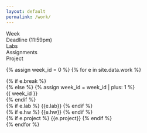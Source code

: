 ```yaml
---
layout: default
permalink: /work/
---
```


<div class="week hrow">
    <div class="week_id">Week</div>
    <div class="date">Deadline (11:59pm)</div>
    <div class="lab">Labs</div>
    <div class="hw">Assignments</div>
    <div class="project">Project</div>
</div>

{% assign week_id = 0 %}
{% for e in site.data.work %}
<div class="week {% cycle "odd", "even" %}">
    {% if e.break %}
        <div class="week_id"></div>
    {% else %}
        {% assign week_id = week_id | plus: 1 %}
        <div class="week_id">{{ week_id }}</div>
    {% endif %}
    <div class="date"></div>
    <div class="lab">
        {% if e.lab %}
            {{e.lab}}
        {% endif %}
    </div>
    <div class="hw">
        {% if e.hw %}
            {{e.hw}}
         {% endif %}
    </div>
    <div class="project">
        {% if e.project %}
            {{e.project}}
         {% endif %}
    </div>
</div>
{% endfor %}

<script type="text/javascript">
   make_schedule({{site.data.settings.first}},7,6);
</script>
   

